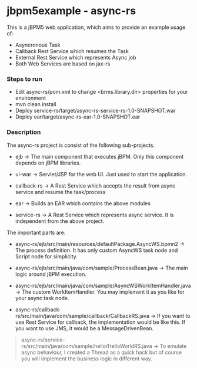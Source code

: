 jbpm5example - async-rs
============

This is a jBPM5 web application, which aims to provide an example usage of:
- Asyncronous Task
- Callback Rest Service which resumes the Task
- External Rest Service which represents Async job
- Both Web Services are based on jax-rs

### Steps to run
- Edit async-rs/pom.xml to change <brms.library.dir> properties for your environment
- mvn clean install
- Deploy service-rs/target/async-rs-service-rs-1.0-SNAPSHOT.war
- Deploy ear/target/async-rs-ear-1.0-SNAPSHOT.ear

### Description
The async-rs project is consist of the following sub-projects.

- ejb
 -> The main component that executes jBPM. Only this component depends on jBPM libraries.

- ui-war
 -> Servlet/JSP for the web UI. Just used to start the application.

- callback-rs
 -> A Rest Service which accepts the result from async service and resume the task/process

- ear
 -> Builds an EAR which contains the above modules

- service-rs
 ->  A Rest Service which represents async service. It is independent from the above project.

The important parts are:

- async-rs/ejb/src/main/resources/defaultPackage.AsyncWS.bpmn2
 -> The process definition. It has only custom AsyncWS task node and Script node for simplicity.

- async-rs/ejb/src/main/java/com/sample/ProcessBean.java
 -> The main logic around jBPM execution.

- async-rs/ejb/src/main/java/com/sample/AsyncWSWorkItemHandler.java
 -> The custom WorkItemHandler. You may implement it as you like for your async task node.

- async-rs/callback-rs/src/main/java/com/sample/callback/CallbackRS.java
 -> If you want to use Rest Service for callback, the implementation would be like this. If you want to use JMS, it would be a MessageDrivenBean.

> async-rs/service-rs/src/main/java/com/sample/hello/HelloWorldRS.java
 -> To emulate async behaviour, I created a Thread as a quick hack but of course you will implement the business logic in different way.

